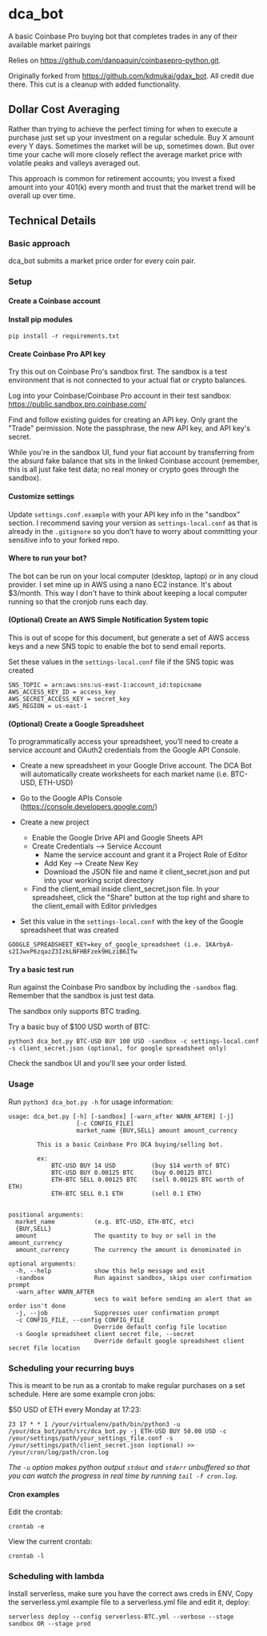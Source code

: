 # dca_bot
A basic Coinbase Pro buying bot that completes trades in any of their available market pairings

Relies on https://github.com/danpaquin/coinbasepro-python.git.

Originally forked from https://github.com/kdmukai/gdax_bot. All credit due there. This cut is a cleanup with added functionality.

## Dollar Cost Averaging
Rather than trying to achieve the perfect timing for when to execute a purchase just set up your investment on a regular schedule. Buy X amount every Y days. Sometimes the market will be up, sometimes down. But over time your cache will more closely reflect the average market price with volatile peaks and valleys averaged out.

This approach is common for retirement accounts; you invest a fixed amount into your 401(k) every month and trust that the market trend will be overall up over time.

## Technical Details
### Basic approach
dca_bot submits a market price order for every coin pair.

### Setup
#### Create a Coinbase account

#### Install pip modules
```
pip install -r requirements.txt
```

#### Create Coinbase Pro API key
Try this out on Coinbase Pro's sandbox first. The sandbox is a test environment that is not connected to your actual fiat or crypto balances.

Log into your Coinbase/Coinbase Pro account in their test sandbox:
https://public.sandbox.pro.coinbase.com/

Find and follow existing guides for creating an API key. Only grant the "Trade" permission. Note the passphrase, the new API key, and API key's secret.

While you're in the sandbox UI, fund your fiat account by transferring from the absurd fake balance that sits in the linked Coinbase account (remember, this is all just fake test data; no real money or crypto goes through the sandbox).

#### Customize settings
Update `settings.conf.example` with your API key info in the "sandbox" section. I recommend saving your version as `settings-local.conf` as that is already in the `.gitignore` so you don't have to worry about committing your sensitive info to your forked repo.

#### Where to run your bot?

The bot can be run on your local computer (desktop, laptop) or in any cloud provider. I set mine up in AWS using a nano EC2 instance. It's about $3/month. This way I don't have to think about keeping a local computer running so that the cronjob runs each day. 

#### (Optional) Create an AWS Simple Notification System topic
This is out of scope for this document, but generate a set of AWS access keys and a new SNS topic to enable the bot to send email reports.

Set these values in the `settings-local.conf` file if the SNS topic was created
```
SNS_TOPIC = arn:aws:sns:us-east-1:account_id:topicname
AWS_ACCESS_KEY_ID = access_key
AWS_SECRET_ACCESS_KEY = secret_key
AWS_REGION = us-east-1
```
#### (Optional) Create a Google Spreadsheet
To programmatically access your spreadsheet, you’ll need to create a service account and OAuth2 credentials from the Google API Console.
* Create a new spreadsheet in your Google Drive account. The DCA Bot will automatically create worksheets for each market name (i.e. BTC-USD, ETH-USD)
* Go to the Google APIs Console (https://console.developers.google.com/)
* Create a new project
  * Enable the Google Drive API and Google Sheets API
  * Create Credentials --> Service Account
    * Name the service account and grant it a Project Role of Editor
    * Add Key --> Create New Key
    * Download the JSON file and name it client_secret.json and put into your working script directory 
  * Find the client_email inside client_secret.json file. In your spreadsheet, click the "Share" button at the top right and share to the client_email with Editor privledges

* Set this value in the `settings-local.conf` with the key of the Google spreadsheet that was created

`GOOGLE_SPREADSHEET_KEY=key_of_google_spreadsheet (i.e. 1KArbyA-s2IJwxP6zqazZ3IzkLNFHBFzek9HLziB6ITw`

#### Try a basic test run
Run against the Coinbase Pro sandbox by including the `-sandbox` flag. Remember that the sandbox is just test data.

The sandbox only supports BTC trading.

Try a basic buy of $100 USD worth of BTC:

`python3 dca_bot.py BTC-USD BUY 100 USD -sandbox -c settings-local.conf -s client_secret.json (optional, for google spreadsheet only)`

Check the sandbox UI and you'll see your order listed.

### Usage
Run ```python3 dca_bot.py -h``` for usage information:

```
usage: dca_bot.py [-h] [-sandbox] [-warn_after WARN_AFTER] [-j]
                   [-c CONFIG_FILE]
                   market_name {BUY,SELL} amount amount_currency

        This is a basic Coinbase Pro DCA buying/selling bot.

        ex:
            BTC-USD BUY 14 USD          (buy $14 worth of BTC)
            BTC-USD BUY 0.00125 BTC     (buy 0.00125 BTC)
            ETH-BTC SELL 0.00125 BTC    (sell 0.00125 BTC worth of ETH)
            ETH-BTC SELL 0.1 ETH        (sell 0.1 ETH)
    

positional arguments:
  market_name           (e.g. BTC-USD, ETH-BTC, etc)
  {BUY,SELL}
  amount                The quantity to buy or sell in the amount_currency
  amount_currency       The currency the amount is denominated in

optional arguments:
  -h, --help            show this help message and exit
  -sandbox              Run against sandbox, skips user confirmation prompt
  -warn_after WARN_AFTER
                        secs to wait before sending an alert that an order isn't done
  -j, --job             Suppresses user confirmation prompt
  -c CONFIG_FILE, --config CONFIG_FILE
                        Override default config file location
  -s Google spreadsheet client secret file, --secret
                        Override default google spreadsheet client secret file location                        
```
### Scheduling your recurring buys
This is meant to be run as a crontab to make regular purchases on a set schedule. Here are some example cron jobs:

$50 USD of ETH every Monday at 17:23:
```
23 17 * * 1 /your/virtualenv/path/bin/python3 -u /your/dca_bot/path/src/dca_bot.py -j ETH-USD BUY 50.00 USD -c /your/settings/path/your_settings_file.conf -s /your/settings/path/client_secret.json (optional) >> /your/cron/log/path/cron.log
```
*The ```-u``` option makes python output ```stdout``` and ```stderr``` unbuffered so that you can watch the progress in real time by running ```tail -f cron.log```.*

#### Cron examples
Edit the crontab:
```
crontab -e
```
View the current crontab:
```
crontab -l
```

### Scheduling with lambda

Install serverless, make sure you have the correct aws creds in ENV, Copy the serverless.yml.example file to a serverless.yml file and edit it, deploy:

```
serverless deploy --config serverless-BTC.yml --verbose --stage sandbox OR --stage prod
```